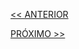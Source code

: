 [<< ANTERIOR](https://github.com/pvreboucas/integracao-continua-ci/tree/aula-03/aulas)


[PRÓXIMO >>](https://github.com/pvreboucas/integracao-continua-ci/tree/aula-05/aulas)

